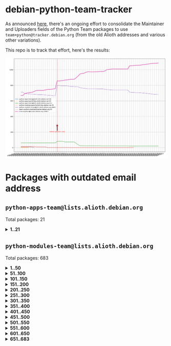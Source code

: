# debian-python-team-tracker



As announced [here](https://lists.debian.org/debian-python/2021/08/msg00006.html), there's an ongoing effort to consolidate the Maintainer and Uploaders fields of the Python Team packages to use `team+python@tracker.debian.org` (from the old Alioth addresses and various other variations).



This repo is to track that effort, here's the results:



![Python team emails](images/python_team_emails.svg)


# Packages with outdated email address

## `python-apps-team@lists.alioth.debian.org`
Total packages: 21
<details>
<summary><b>1..21</b></summary>


| # | Package | Version |
| --- | --- | --- |
| 1 | [archmage](https://tracker.debian.org/archmage) | 1:0.4.2.1-1 |
| 2 | [ctop](https://tracker.debian.org/ctop) | 1.0.0-2.1 |
| 3 | [cython](https://tracker.debian.org/cython) | 0.29.14-1 |
| 4 | [db2twitter](https://tracker.debian.org/db2twitter) | 0.6-1.1 |
| 5 | [dodgy](https://tracker.debian.org/dodgy) | 0.1.9-3 |
| 6 | [etm](https://tracker.debian.org/etm) | 3.2.30-1.1 |
| 7 | [firmware-microbit-micropython](https://tracker.debian.org/firmware-microbit-micropython) | 1.0.1-2 |
| 8 | [flatlatex](https://tracker.debian.org/flatlatex) | 0.8-1.1 |
| 9 | [freealchemist](https://tracker.debian.org/freealchemist) | 0.5-1.1 |
| 10 | [kanboard-cli](https://tracker.debian.org/kanboard-cli) | 0.0.2-1.1 |
| 11 | [lightyears](https://tracker.debian.org/lightyears) | 1.4-2 |
| 12 | [muttdown](https://tracker.debian.org/muttdown) | 0.3.4-1 |
| 13 | [pelican](https://tracker.debian.org/pelican) | 4.0.1+dfsg-1.1 |
| 14 | [pipenv](https://tracker.debian.org/pipenv) | 11.9.0-1.1 |
| 15 | [prospector](https://tracker.debian.org/prospector) | 1.1.7-2 |
| 16 | [pybik](https://tracker.debian.org/pybik) | 3.0-3.1 |
| 17 | [retweet](https://tracker.debian.org/retweet) | 0.10-1.1 |
| 18 | [sen](https://tracker.debian.org/sen) | 0.6.1-0.1 |
| 19 | [sinntp](https://tracker.debian.org/sinntp) | 1.6-1.2 |
| 20 | [smem](https://tracker.debian.org/smem) | 1.5-1.1 |
| 21 | [voltron](https://tracker.debian.org/voltron) | 0.1.7+git20200109-1.1 |
</details>

## `python-modules-team@lists.alioth.debian.org`
Total packages: 683
<details>
<summary><b>1..50</b></summary>


| # | Package | Version |
| --- | --- | --- |
| 1 | [anorack](https://tracker.debian.org/anorack) | 0.2.7-1 |
| 2 | [anosql](https://tracker.debian.org/anosql) | 1.0.1-1 |
| 3 | [appdirs](https://tracker.debian.org/appdirs) | 1.4.4-1 |
| 4 | [asn1crypto](https://tracker.debian.org/asn1crypto) | 1.4.0-1 |
| 5 | [astral](https://tracker.debian.org/astral) | 1.6.1-2 |
| 6 | [authres](https://tracker.debian.org/authres) | 1.2.0-2 |
| 7 | [automat](https://tracker.debian.org/automat) | 20.2.0-1 |
| 8 | [azure-cosmos-table-python](https://tracker.debian.org/azure-cosmos-table-python) | 1.0.5+git20191025-5 |
| 9 | [babelfish](https://tracker.debian.org/babelfish) | 0.5.4-3 |
| 10 | [bdist-nsi](https://tracker.debian.org/bdist-nsi) | 0.1.5-2 |
| 11 | [behave](https://tracker.debian.org/behave) | 1.2.6-3 |
| 12 | [bernhard](https://tracker.debian.org/bernhard) | 0.2.6-2 |
| 13 | [betamax](https://tracker.debian.org/betamax) | 0.8.1-2 |
| 14 | [bibtexparser](https://tracker.debian.org/bibtexparser) | 1.1.0+ds-3 |
| 15 | [binaryornot](https://tracker.debian.org/binaryornot) | 0.4.4+dfsg-4 |
| 16 | [bitstruct](https://tracker.debian.org/bitstruct) | 8.9.0-1 |
| 17 | [blessings](https://tracker.debian.org/blessings) | 1.6-3 |
| 18 | [case](https://tracker.debian.org/case) | 1.5.3+dfsg-3 |
| 19 | [celery-batches](https://tracker.debian.org/celery-batches) | 0.2-2 |
| 20 | [celery-haystack](https://tracker.debian.org/celery-haystack) | 0.10-4 |
| 21 | [cerealizer](https://tracker.debian.org/cerealizer) | 0.8.1-3 |
| 22 | [chardet](https://tracker.debian.org/chardet) | 4.0.0-1 |
| 23 | [chargebee-python](https://tracker.debian.org/chargebee-python) | 1.6.6-1 |
| 24 | [chargebee2-python](https://tracker.debian.org/chargebee2-python) | 2.7.3-1 |
| 25 | [circuits](https://tracker.debian.org/circuits) | 3.1.0+ds1-2 |
| 26 | [codicefiscale](https://tracker.debian.org/codicefiscale) | 0.9+ds0-2 |
| 27 | [colorclass](https://tracker.debian.org/colorclass) | 2.2.0-2.1 |
| 28 | [colorspacious](https://tracker.debian.org/colorspacious) | 1.1.2-2 |
| 29 | [commonmark](https://tracker.debian.org/commonmark) | 0.9.1-3 |
| 30 | [constantly](https://tracker.debian.org/constantly) | 15.1.0-2 |
| 31 | [contextlib2](https://tracker.debian.org/contextlib2) | 0.6.0.post1-1 |
| 32 | [cookiecutter](https://tracker.debian.org/cookiecutter) | 1.6.0-4 |
| 33 | [coreapi](https://tracker.debian.org/coreapi) | 2.3.3-4 |
| 34 | [coreschema](https://tracker.debian.org/coreschema) | 0.0.4-3 |
| 35 | [cov-core](https://tracker.debian.org/cov-core) | 1.15.0-3 |
| 36 | [cppy](https://tracker.debian.org/cppy) | 1.1.0-2 |
| 37 | [cram](https://tracker.debian.org/cram) | 0.7-4 |
| 38 | [cssutils](https://tracker.debian.org/cssutils) | 1.0.2-3 |
| 39 | [d2to1](https://tracker.debian.org/d2to1) | 0.2.12-2 |
| 40 | [deap](https://tracker.debian.org/deap) | 1.3.1-2 |
| 41 | [debiancontributors](https://tracker.debian.org/debiancontributors) | 0.7.8-2 |
| 42 | [devpi-common](https://tracker.debian.org/devpi-common) | 3.2.2-1.1 |
| 43 | [django-ajax-selects](https://tracker.debian.org/django-ajax-selects) | 1.7.0-3 |
| 44 | [django-anymail](https://tracker.debian.org/django-anymail) | 7.1.0-1 |
| 45 | [django-bitfield](https://tracker.debian.org/django-bitfield) | 1.9.6-2 |
| 46 | [django-countries](https://tracker.debian.org/django-countries) | 6.0-1 |
| 47 | [django-dirtyfields](https://tracker.debian.org/django-dirtyfields) | 1.3.1-2 |
| 48 | [django-downloadview](https://tracker.debian.org/django-downloadview) | 2.1.1-1 |
| 49 | [django-environ](https://tracker.debian.org/django-environ) | 0.4.4-2 |
| 50 | [django-filter](https://tracker.debian.org/django-filter) | 2.4.0-1 |
</details>
<details>
<summary><b>51..100</b></summary>

| # | Package | Version |
| --- | --- | --- |
| 51 | [django-hvad](https://tracker.debian.org/django-hvad) | 1.8.0-1.1 |
| 52 | [django-impersonate](https://tracker.debian.org/django-impersonate) | 1.5-1 |
| 53 | [django-js-reverse](https://tracker.debian.org/django-js-reverse) | 0.7.3-1.1 |
| 54 | [django-macaddress](https://tracker.debian.org/django-macaddress) | 1.5.0-2 |
| 55 | [django-markupfield](https://tracker.debian.org/django-markupfield) | 2.0.0-1 |
| 56 | [django-memoize](https://tracker.debian.org/django-memoize) | 2.2.0+dfsg-1 |
| 57 | [django-nose](https://tracker.debian.org/django-nose) | 1.4.6-2.1 |
| 58 | [django-notification](https://tracker.debian.org/django-notification) | 1.2.0-3 |
| 59 | [django-organizations](https://tracker.debian.org/django-organizations) | 1.1.2-1 |
| 60 | [django-pagination](https://tracker.debian.org/django-pagination) | 1.0.7-4 |
| 61 | [django-paintstore](https://tracker.debian.org/django-paintstore) | 0.2-4 |
| 62 | [django-picklefield](https://tracker.debian.org/django-picklefield) | 3.0.1-1 |
| 63 | [django-pipeline](https://tracker.debian.org/django-pipeline) | 1.6.14-3 |
| 64 | [django-q](https://tracker.debian.org/django-q) | 1.2.1-1 |
| 65 | [django-recurrence](https://tracker.debian.org/django-recurrence) | 1.10.3-1 |
| 66 | [django-redis-sessions](https://tracker.debian.org/django-redis-sessions) | 0.6.1-2 |
| 67 | [django-simple-redis-admin](https://tracker.debian.org/django-simple-redis-admin) | 1.4.0-2 |
| 68 | [django-stronghold](https://tracker.debian.org/django-stronghold) | 0.3.0+debian-2 |
| 69 | [django-webpack-loader](https://tracker.debian.org/django-webpack-loader) | 0.6.0-2 |
| 70 | [django-websocket-redis](https://tracker.debian.org/django-websocket-redis) | 0.4.7-2 |
| 71 | [django-wkhtmltopdf](https://tracker.debian.org/django-wkhtmltopdf) | 3.3.0-1 |
| 72 | [django-xmlrpc](https://tracker.debian.org/django-xmlrpc) | 0.1.8-2 |
| 73 | [djangorestframework-api-key](https://tracker.debian.org/djangorestframework-api-key) | 2.0.0-2 |
| 74 | [djangorestframework-filters](https://tracker.debian.org/djangorestframework-filters) | 1.0.0.dev0-1 |
| 75 | [dkimpy](https://tracker.debian.org/dkimpy) | 1.0.5-1 |
| 76 | [dnsdiag](https://tracker.debian.org/dnsdiag) | 1.7.0-1 |
| 77 | [dnspython](https://tracker.debian.org/dnspython) | 2.0.0-1 |
| 78 | [dockerpty](https://tracker.debian.org/dockerpty) | 0.4.1-2 |
| 79 | [dominate](https://tracker.debian.org/dominate) | 2.3.1-2 |
| 80 | [doublex](https://tracker.debian.org/doublex) | 1.9.2-1 |
| 81 | [drf-generators](https://tracker.debian.org/drf-generators) | 0.5.0-1 |
| 82 | [easyprocess](https://tracker.debian.org/easyprocess) | 0.2.5-2 |
| 83 | [elasticsearch-curator](https://tracker.debian.org/elasticsearch-curator) | 5.8.1-1 |
| 84 | [entrypoints](https://tracker.debian.org/entrypoints) | 0.3-3 |
| 85 | [enum34](https://tracker.debian.org/enum34) | 1.1.6-4 |
| 86 | [enzyme](https://tracker.debian.org/enzyme) | 0.4.1-2 |
| 87 | [exam](https://tracker.debian.org/exam) | 0.10.5-3 |
| 88 | [factory-boy](https://tracker.debian.org/factory-boy) | 2.11.1-3 |
| 89 | [faker](https://tracker.debian.org/faker) | 0.9.3-0.1 |
| 90 | [fakesleep](https://tracker.debian.org/fakesleep) | 0.1-2 |
| 91 | [fastchunking](https://tracker.debian.org/fastchunking) | 0.0.3-2 |
| 92 | [feedgenerator](https://tracker.debian.org/feedgenerator) | 1.9-2 |
| 93 | [flake8-polyfill](https://tracker.debian.org/flake8-polyfill) | 1.0.2-2 |
| 94 | [flask-api](https://tracker.debian.org/flask-api) | 1.1+dfsg-1.1 |
| 95 | [flask-assets](https://tracker.debian.org/flask-assets) | 2.0-1 |
| 96 | [flask-babelex](https://tracker.debian.org/flask-babelex) | 0.9.4-1 |
| 97 | [flask-bcrypt](https://tracker.debian.org/flask-bcrypt) | 0.7.1-2 |
| 98 | [flask-compress](https://tracker.debian.org/flask-compress) | 1.4.0-3 |
| 99 | [flask-gravatar](https://tracker.debian.org/flask-gravatar) | 0.4.2-2 |
| 100 | [flask-htmlmin](https://tracker.debian.org/flask-htmlmin) | 1.3.2-2 |
</details>
<details>
<summary><b>101..150</b></summary>

| # | Package | Version |
| --- | --- | --- |
| 101 | [flask-ldapconn](https://tracker.debian.org/flask-ldapconn) | 0.7.2-1.1 |
| 102 | [flask-limiter](https://tracker.debian.org/flask-limiter) | 1.0.1-2 |
| 103 | [flask-login](https://tracker.debian.org/flask-login) | 0.5.0-1 |
| 104 | [flask-mail](https://tracker.debian.org/flask-mail) | 0.9.1+dfsg1-1.1 |
| 105 | [flask-mongoengine](https://tracker.debian.org/flask-mongoengine) | 0.9.3-4 |
| 106 | [flask-multistatic](https://tracker.debian.org/flask-multistatic) | 1.0-2 |
| 107 | [flask-paranoid](https://tracker.debian.org/flask-paranoid) | 0.2.0-3.1 |
| 108 | [flask-script](https://tracker.debian.org/flask-script) | 2.0.6-2 |
| 109 | [flask-silk](https://tracker.debian.org/flask-silk) | 0.2-18 |
| 110 | [flask-wtf](https://tracker.debian.org/flask-wtf) | 0.14.3-1 |
| 111 | [flufl.bounce](https://tracker.debian.org/flufl.bounce) | 3.0.1-1 |
| 112 | [flufl.enum](https://tracker.debian.org/flufl.enum) | 4.1.1-3 |
| 113 | [flufl.i18n](https://tracker.debian.org/flufl.i18n) | 3.0.1-1 |
| 114 | [flufl.lock](https://tracker.debian.org/flufl.lock) | 5.0.1-1 |
| 115 | [flufl.password](https://tracker.debian.org/flufl.password) | 1.3-3 |
| 116 | [flufl.testing](https://tracker.debian.org/flufl.testing) | 0.7-2 |
| 117 | [gerritlib](https://tracker.debian.org/gerritlib) | 0.8.0-2 |
| 118 | [gmplot](https://tracker.debian.org/gmplot) | 1.2.0-2 |
| 119 | [gpxpy](https://tracker.debian.org/gpxpy) | 1.4.2-1 |
| 120 | [gtextfsm](https://tracker.debian.org/gtextfsm) | 1.1.0-2 |
| 121 | [gtts](https://tracker.debian.org/gtts) | 2.0.3-1 |
| 122 | [gtts-token](https://tracker.debian.org/gtts-token) | 1.1.3-1 |
| 123 | [guzzle-sphinx-theme](https://tracker.debian.org/guzzle-sphinx-theme) | 0.7.11-5 |
| 124 | [hachoir](https://tracker.debian.org/hachoir) | 3.1.0+dfsg-3 |
| 125 | [haproxy-log-analysis](https://tracker.debian.org/haproxy-log-analysis) | 2.0~b0-2 |
| 126 | [heapdict](https://tracker.debian.org/heapdict) | 1.0.1-1 |
| 127 | [hiro](https://tracker.debian.org/hiro) | 0.5-2 |
| 128 | [httpx](https://tracker.debian.org/httpx) | 0.16.1-1 |
| 129 | [hypothesis-auto](https://tracker.debian.org/hypothesis-auto) | 1.1.4-2 |
| 130 | [importmagic](https://tracker.debian.org/importmagic) | 0.1.7-2 |
| 131 | [inflection](https://tracker.debian.org/inflection) | 0.3.1-2 |
| 132 | [isodate](https://tracker.debian.org/isodate) | 0.6.0-2 |
| 133 | [itypes](https://tracker.debian.org/itypes) | 1.1.0-4 |
| 134 | [jaraco.itertools](https://tracker.debian.org/jaraco.itertools) | 2.0.1-4 |
| 135 | [javaproperties](https://tracker.debian.org/javaproperties) | 0.7.0-1 |
| 136 | [jinja2-time](https://tracker.debian.org/jinja2-time) | 0.2.0-2 |
| 137 | [jpy](https://tracker.debian.org/jpy) | 0.9.0-3 |
| 138 | [jpylyzer](https://tracker.debian.org/jpylyzer) | 2.0.0-3 |
| 139 | [json-tricks](https://tracker.debian.org/json-tricks) | 3.11.0-2 |
| 140 | [jsonhyperschema-codec](https://tracker.debian.org/jsonhyperschema-codec) | 1.0.3-2 |
| 141 | [jsonpickle](https://tracker.debian.org/jsonpickle) | 1.2-1 |
| 142 | [junos-eznc](https://tracker.debian.org/junos-eznc) | 2.1.7-3 |
| 143 | [jupyter-sphinx-theme](https://tracker.debian.org/jupyter-sphinx-theme) | 0.0.6+ds1-10 |
| 144 | [kitchen](https://tracker.debian.org/kitchen) | 1.2.6-2 |
| 145 | [kivy](https://tracker.debian.org/kivy) | 1.11.0-2 |
| 146 | [lazr.delegates](https://tracker.debian.org/lazr.delegates) | 2.0.3-2 |
| 147 | [lazr.smtptest](https://tracker.debian.org/lazr.smtptest) | 2.0.3-2 |
| 148 | [lexicon](https://tracker.debian.org/lexicon) | 3.3.17-1 |
| 149 | [libthumbor](https://tracker.debian.org/libthumbor) | 1.3.3-2 |
| 150 | [logilab-constraint](https://tracker.debian.org/logilab-constraint) | 0.6.0-2 |
</details>
<details>
<summary><b>151..200</b></summary>

| # | Package | Version |
| --- | --- | --- |
| 151 | [mako](https://tracker.debian.org/mako) | 1.1.3+ds1-2 |
| 152 | [manuel](https://tracker.debian.org/manuel) | 1.10.1-2 |
| 153 | [markupsafe](https://tracker.debian.org/markupsafe) | 1.1.1-1 |
| 154 | [mercurial-extension-utils](https://tracker.debian.org/mercurial-extension-utils) | 1.5.1-1 |
| 155 | [mercurial-extension-utils](https://tracker.debian.org/mercurial-extension-utils) | 1.5.1-3 |
| 156 | [mercurial-keyring](https://tracker.debian.org/mercurial-keyring) | 1.3.1-3 |
| 157 | [microsoft-authentication-extensions-for-python](https://tracker.debian.org/microsoft-authentication-extensions-for-python) | 0.3.0-1 |
| 158 | [milksnake](https://tracker.debian.org/milksnake) | 0.1.5-1 |
| 159 | [mimerender](https://tracker.debian.org/mimerender) | 0.6.0-2 |
| 160 | [mmllib](https://tracker.debian.org/mmllib) | 0.3.0.post1-2 |
| 161 | [mockldap](https://tracker.debian.org/mockldap) | 0.3.0-4 |
| 162 | [modernize](https://tracker.debian.org/modernize) | 0.7-2 |
| 163 | [moksha.common](https://tracker.debian.org/moksha.common) | 1.2.5-4 |
| 164 | [more-itertools](https://tracker.debian.org/more-itertools) | 4.2.0-3 |
| 165 | [mrtparse](https://tracker.debian.org/mrtparse) | 1.6-2 |
| 166 | [musicbrainzngs](https://tracker.debian.org/musicbrainzngs) | 0.7.1-2 |
| 167 | [mutagen](https://tracker.debian.org/mutagen) | 1.45.1-2 |
| 168 | [mwic](https://tracker.debian.org/mwic) | 0.7.8-1 |
| 169 | [mysql-connector-python](https://tracker.debian.org/mysql-connector-python) | 8.0.15-2 |
| 170 | [nb2plots](https://tracker.debian.org/nb2plots) | 0.6-2 |
| 171 | [netmiko](https://tracker.debian.org/netmiko) | 2.4.2-1 |
| 172 | [networkx](https://tracker.debian.org/networkx) | 2.5+ds-2 |
| 173 | [nose](https://tracker.debian.org/nose) | 1.3.7-6 |
| 174 | [nose](https://tracker.debian.org/nose) | 1.3.7-7 |
| 175 | [nose2](https://tracker.debian.org/nose2) | 0.9.2-1 |
| 176 | [nose2-cov](https://tracker.debian.org/nose2-cov) | 1.0a4-3 |
| 177 | [ntplib](https://tracker.debian.org/ntplib) | 0.3.3-2 |
| 178 | [numpy-stl](https://tracker.debian.org/numpy-stl) | 2.9.0-1 |
| 179 | [numpydoc](https://tracker.debian.org/numpydoc) | 1.1.0-3 |
| 180 | [obsub](https://tracker.debian.org/obsub) | 0.2-4 |
| 181 | [okasha](https://tracker.debian.org/okasha) | 0.2.4-4 |
| 182 | [overpass](https://tracker.debian.org/overpass) | 0.7-1 |
| 183 | [pastescript](https://tracker.debian.org/pastescript) | 2.0.2-4 |
| 184 | [pcapy](https://tracker.debian.org/pcapy) | 0.11.4-2 |
| 185 | [pdfkit](https://tracker.debian.org/pdfkit) | 0.6.1-2 |
| 186 | [pep8](https://tracker.debian.org/pep8) | 1.7.1-9 |
| 187 | [pep8-naming](https://tracker.debian.org/pep8-naming) | 0.10.0-1 |
| 188 | [pg8000](https://tracker.debian.org/pg8000) | 1.10.6-2 |
| 189 | [pidcat](https://tracker.debian.org/pidcat) | 2.1.0-4 |
| 190 | [pilkit](https://tracker.debian.org/pilkit) | 2.0-3 |
| 191 | [plastex](https://tracker.debian.org/plastex) | 2.1-2 |
| 192 | [ply](https://tracker.debian.org/ply) | 3.11-4 |
| 193 | [portio](https://tracker.debian.org/portio) | 0.5-4 |
| 194 | [postgresfixture](https://tracker.debian.org/postgresfixture) | 0.4.2-1 |
| 195 | [power](https://tracker.debian.org/power) | 1.4+dfsg-4 |
| 196 | [pprintpp](https://tracker.debian.org/pprintpp) | 0.4.0-2 |
| 197 | [preggy](https://tracker.debian.org/preggy) | 1.4.4-1 |
| 198 | [prettytable](https://tracker.debian.org/prettytable) | 0.7.2-5 |
| 199 | [proxmoxer](https://tracker.debian.org/proxmoxer) | 1.0.3-2 |
| 200 | [ptable](https://tracker.debian.org/ptable) | 0.9.2-2 |
</details>
<details>
<summary><b>201..250</b></summary>

| # | Package | Version |
| --- | --- | --- |
| 201 | [py-macaroon-bakery](https://tracker.debian.org/py-macaroon-bakery) | 1.3.1-1 |
| 202 | [py-radix](https://tracker.debian.org/py-radix) | 0.10.0-3 |
| 203 | [py3dns](https://tracker.debian.org/py3dns) | 3.2.1-1 |
| 204 | [pyasn1](https://tracker.debian.org/pyasn1) | 0.4.8-1 |
| 205 | [pybindgen](https://tracker.debian.org/pybindgen) | 0.20.0+dfsg1-2 |
| 206 | [pycairo](https://tracker.debian.org/pycairo) | 1.16.2-3 |
| 207 | [pycairo](https://tracker.debian.org/pycairo) | 1.16.2-4 |
| 208 | [pycallgraph](https://tracker.debian.org/pycallgraph) | 1.1.3-1.2 |
| 209 | [pycares](https://tracker.debian.org/pycares) | 3.1.1-1 |
| 210 | [pycifrw](https://tracker.debian.org/pycifrw) | 4.4-2 |
| 211 | [pyclamd](https://tracker.debian.org/pyclamd) | 0.4.0-2 |
| 212 | [pycodestyle](https://tracker.debian.org/pycodestyle) | 2.6.0-1 |
| 213 | [pycparser](https://tracker.debian.org/pycparser) | 2.20-3 |
| 214 | [pycryptodome](https://tracker.debian.org/pycryptodome) | 3.9.7+dfsg1-1 |
| 215 | [pycxx](https://tracker.debian.org/pycxx) | 7.1.4-0.1 |
| 216 | [pydbus](https://tracker.debian.org/pydbus) | 0.6.0-4 |
| 217 | [pydenticon](https://tracker.debian.org/pydenticon) | 0.3.1-2 |
| 218 | [pydispatcher](https://tracker.debian.org/pydispatcher) | 2.0.5-2 |
| 219 | [pydle](https://tracker.debian.org/pydle) | 0.9.4-2 |
| 220 | [pyeapi](https://tracker.debian.org/pyeapi) | 0.8.1-2 |
| 221 | [pyee](https://tracker.debian.org/pyee) | 7.0.2-1 |
| 222 | [pyenchant](https://tracker.debian.org/pyenchant) | 3.2.0-1 |
| 223 | [pyfg](https://tracker.debian.org/pyfg) | 0.50-2 |
| 224 | [pyfiglet](https://tracker.debian.org/pyfiglet) | 0.8.0+dfsg-1 |
| 225 | [pyfribidi](https://tracker.debian.org/pyfribidi) | 0.12.0+repack-7 |
| 226 | [pygame](https://tracker.debian.org/pygame) | 1.9.6+dfsg-2 |
| 227 | [pygeoif](https://tracker.debian.org/pygeoif) | 0.7-2 |
| 228 | [pygithub](https://tracker.debian.org/pygithub) | 1.43.7-1 |
| 229 | [pygments](https://tracker.debian.org/pygments) | 2.3.1+dfsg-3 |
| 230 | [pygtail](https://tracker.debian.org/pygtail) | 0.6.1-2 |
| 231 | [pygtkspellcheck](https://tracker.debian.org/pygtkspellcheck) | 4.0.5-2 |
| 232 | [pyhamcrest](https://tracker.debian.org/pyhamcrest) | 1.9.0-3 |
| 233 | [pyinotify](https://tracker.debian.org/pyinotify) | 0.9.6-1.3 |
| 234 | [pyiosxr](https://tracker.debian.org/pyiosxr) | 0.52-1.1 |
| 235 | [pyjavaproperties](https://tracker.debian.org/pyjavaproperties) | 0.7-2 |
| 236 | [pyjokes](https://tracker.debian.org/pyjokes) | 0.5.0-3 |
| 237 | [pykcs11](https://tracker.debian.org/pykcs11) | 1.5.10-1 |
| 238 | [pylama](https://tracker.debian.org/pylama) | 7.4.3-3 |
| 239 | [pylibmc](https://tracker.debian.org/pylibmc) | 1.5.2-3 |
| 240 | [pylint-celery](https://tracker.debian.org/pylint-celery) | 0.3-5 |
| 241 | [pylint-common](https://tracker.debian.org/pylint-common) | 0.2.5-4 |
| 242 | [pylint-django](https://tracker.debian.org/pylint-django) | 2.0.13-1 |
| 243 | [pylint-flask](https://tracker.debian.org/pylint-flask) | 0.5-4 |
| 244 | [pylint-plugin-utils](https://tracker.debian.org/pylint-plugin-utils) | 0.6-1 |
| 245 | [pymacs](https://tracker.debian.org/pymacs) | 0.25-3 |
| 246 | [pymilter](https://tracker.debian.org/pymilter) | 1.0.4-2 |
| 247 | [pymodbus](https://tracker.debian.org/pymodbus) | 2.1.0+dfsg-2 |
| 248 | [pymssql](https://tracker.debian.org/pymssql) | 2.1.4+dfsg-3 |
| 249 | [pymupdf](https://tracker.debian.org/pymupdf) | 1.17.4+ds1-2 |
| 250 | [pynag](https://tracker.debian.org/pynag) | 1.1.2+dfsg-2 |
</details>
<details>
<summary><b>251..300</b></summary>

| # | Package | Version |
| --- | --- | --- |
| 251 | [pynliner](https://tracker.debian.org/pynliner) | 0.8.0-2 |
| 252 | [pyopengl](https://tracker.debian.org/pyopengl) | 3.1.5+dfsg-1 |
| 253 | [pypandoc](https://tracker.debian.org/pypandoc) | 1.5+ds0-1 |
| 254 | [pyparsing](https://tracker.debian.org/pyparsing) | 2.4.7-1 |
| 255 | [pyphen](https://tracker.debian.org/pyphen) | 0.9.5-3 |
| 256 | [pyprind](https://tracker.debian.org/pyprind) | 2.11.2-2 |
| 257 | [pyquery](https://tracker.debian.org/pyquery) | 1.2.9-4 |
| 258 | [pyrad](https://tracker.debian.org/pyrad) | 2.1-2 |
| 259 | [pyrsistent](https://tracker.debian.org/pyrsistent) | 0.15.5-1 |
| 260 | [pysendfile](https://tracker.debian.org/pysendfile) | 2.0.1-3 |
| 261 | [pysimplesoap](https://tracker.debian.org/pysimplesoap) | 1.16.2-3 |
| 262 | [pysmi](https://tracker.debian.org/pysmi) | 0.3.2-2 |
| 263 | [pysodium](https://tracker.debian.org/pysodium) | 0.7.0-2 |
| 264 | [pyspf](https://tracker.debian.org/pyspf) | 2.0.14-2 |
| 265 | [pysrt](https://tracker.debian.org/pysrt) | 1.0.1-2 |
| 266 | [pyssim](https://tracker.debian.org/pyssim) | 0.2-2 |
| 267 | [pystemd](https://tracker.debian.org/pystemd) | 0.7.0-4 |
| 268 | [pysubnettree](https://tracker.debian.org/pysubnettree) | 0.33-1 |
| 269 | [pytaglib](https://tracker.debian.org/pytaglib) | 0.3.6+dfsg-2 |
| 270 | [pytds](https://tracker.debian.org/pytds) | 1.10.0-1 |
| 271 | [pytest-arraydiff](https://tracker.debian.org/pytest-arraydiff) | 0.3-1 |
| 272 | [pytest-bdd](https://tracker.debian.org/pytest-bdd) | 3.2.1-1 |
| 273 | [pytest-cookies](https://tracker.debian.org/pytest-cookies) | 0.4.0-1 |
| 274 | [pytest-django](https://tracker.debian.org/pytest-django) | 3.5.1-1 |
| 275 | [pytest-expect](https://tracker.debian.org/pytest-expect) | 1.1.0-2 |
| 276 | [pytest-forked](https://tracker.debian.org/pytest-forked) | 1.3.0-1 |
| 277 | [pytest-httpbin](https://tracker.debian.org/pytest-httpbin) | 1.0.0-2 |
| 278 | [pytest-instafail](https://tracker.debian.org/pytest-instafail) | 0.4.2-1 |
| 279 | [pytest-remotedata](https://tracker.debian.org/pytest-remotedata) | 0.3.2-1 |
| 280 | [pytest-runner](https://tracker.debian.org/pytest-runner) | 2.11.1-1.2 |
| 281 | [pytest-sugar](https://tracker.debian.org/pytest-sugar) | 0.9.4-1 |
| 282 | [pytest-tornado](https://tracker.debian.org/pytest-tornado) | 0.8.1-1 |
| 283 | [pytest-vcr](https://tracker.debian.org/pytest-vcr) | 1.0.2-2 |
| 284 | [pytest-xvfb](https://tracker.debian.org/pytest-xvfb) | 1.2.0-1 |
| 285 | [python-activipy](https://tracker.debian.org/python-activipy) | 0.1-7 |
| 286 | [python-adal](https://tracker.debian.org/python-adal) | 1.2.2-1 |
| 287 | [python-agate](https://tracker.debian.org/python-agate) | 1.6.1-1 |
| 288 | [python-agate-excel](https://tracker.debian.org/python-agate-excel) | 0.2.3-1 |
| 289 | [python-aiohttp-security](https://tracker.debian.org/python-aiohttp-security) | 0.4.0-2 |
| 290 | [python-aiohttp-session](https://tracker.debian.org/python-aiohttp-session) | 2.9.0-2 |
| 291 | [python-aioinflux](https://tracker.debian.org/python-aioinflux) | 0.9.0-2 |
| 292 | [python-aiomeasures](https://tracker.debian.org/python-aiomeasures) | 0.5.14-3 |
| 293 | [python-amqplib](https://tracker.debian.org/python-amqplib) | 1.0.2-2 |
| 294 | [python-anyjson](https://tracker.debian.org/python-anyjson) | 0.3.3-2 |
| 295 | [python-apptools](https://tracker.debian.org/python-apptools) | 4.5.0-1.1 |
| 296 | [python-aptly](https://tracker.debian.org/python-aptly) | 0.12.10-2 |
| 297 | [python-args](https://tracker.debian.org/python-args) | 0.1.0-3 |
| 298 | [python-arpy](https://tracker.debian.org/python-arpy) | 1.1.1-4 |
| 299 | [python-astor](https://tracker.debian.org/python-astor) | 0.8.1-1 |
| 300 | [python-async-timeout](https://tracker.debian.org/python-async-timeout) | 3.0.1-1.1 |
</details>
<details>
<summary><b>301..350</b></summary>

| # | Package | Version |
| --- | --- | --- |
| 301 | [python-azure-devtools](https://tracker.debian.org/python-azure-devtools) | 1.2.0-1 |
| 302 | [python-base58](https://tracker.debian.org/python-base58) | 1.0.3-1.1 |
| 303 | [python-bcdoc](https://tracker.debian.org/python-bcdoc) | 0.16.0-2 |
| 304 | [python-bioblend](https://tracker.debian.org/python-bioblend) | 0.7.0-3 |
| 305 | [python-bitbucket-api](https://tracker.debian.org/python-bitbucket-api) | 0.5.0-3 |
| 306 | [python-box](https://tracker.debian.org/python-box) | 3.4.6-2 |
| 307 | [python-btrees](https://tracker.debian.org/python-btrees) | 4.3.1-2 |
| 308 | [python-cachecontrol](https://tracker.debian.org/python-cachecontrol) | 0.12.6-1 |
| 309 | [python-can](https://tracker.debian.org/python-can) | 3.3.2.final~github-2 |
| 310 | [python-cement](https://tracker.debian.org/python-cement) | 2.10.0-2 |
| 311 | [python-cerberus](https://tracker.debian.org/python-cerberus) | 1.3.2-1 |
| 312 | [python-click-log](https://tracker.debian.org/python-click-log) | 0.2.1-2 |
| 313 | [python-click-threading](https://tracker.debian.org/python-click-threading) | 0.4.4-2 |
| 314 | [python-clint](https://tracker.debian.org/python-clint) | 0.5.1-3 |
| 315 | [python-cluster](https://tracker.debian.org/python-cluster) | 1.3.3-3 |
| 316 | [python-cmarkgfm](https://tracker.debian.org/python-cmarkgfm) | 0.4.2-1 |
| 317 | [python-coloredlogs](https://tracker.debian.org/python-coloredlogs) | 7.3-2 |
| 318 | [python-colour](https://tracker.debian.org/python-colour) | 0.1.5-2 |
| 319 | [python-commentjson](https://tracker.debian.org/python-commentjson) | 0.8.3-2 |
| 320 | [python-consul](https://tracker.debian.org/python-consul) | 0.7.1-1.1 |
| 321 | [python-cookies](https://tracker.debian.org/python-cookies) | 2.2.1-3 |
| 322 | [python-cpuinfo](https://tracker.debian.org/python-cpuinfo) | 5.0.0-2 |
| 323 | [python-crcmod](https://tracker.debian.org/python-crcmod) | 1.7+dfsg-2 |
| 324 | [python-cs](https://tracker.debian.org/python-cs) | 2.7.1-1 |
| 325 | [python-cssselect2](https://tracker.debian.org/python-cssselect2) | 0.3.0-1 |
| 326 | [python-cycler](https://tracker.debian.org/python-cycler) | 0.10.0-3 |
| 327 | [python-daiquiri](https://tracker.debian.org/python-daiquiri) | 1.6.0-1 |
| 328 | [python-dbfread](https://tracker.debian.org/python-dbfread) | 2.0.7-3 |
| 329 | [python-decorator](https://tracker.debian.org/python-decorator) | 4.4.2-2 |
| 330 | [python-demjson](https://tracker.debian.org/python-demjson) | 2.2.4-5 |
| 331 | [python-diaspy](https://tracker.debian.org/python-diaspy) | 0.6.0-2 |
| 332 | [python-dict2xml](https://tracker.debian.org/python-dict2xml) | 1.7.0-1 |
| 333 | [python-dictobj](https://tracker.debian.org/python-dictobj) | 0.4-4 |
| 334 | [python-distro](https://tracker.debian.org/python-distro) | 1.5.0-1 |
| 335 | [python-distutils-extra](https://tracker.debian.org/python-distutils-extra) | 2.45 |
| 336 | [python-django-braces](https://tracker.debian.org/python-django-braces) | 1.14.0-1 |
| 337 | [python-django-casclient](https://tracker.debian.org/python-django-casclient) | 1.5.3-1 |
| 338 | [python-django-dbconn-retry](https://tracker.debian.org/python-django-dbconn-retry) | 0.1.5-1.1 |
| 339 | [python-django-etcd-settings](https://tracker.debian.org/python-django-etcd-settings) | 0.1.13+dfsg-3 |
| 340 | [python-django-gravatar2](https://tracker.debian.org/python-django-gravatar2) | 1.4.4-2 |
| 341 | [python-django-imagekit](https://tracker.debian.org/python-django-imagekit) | 4.0.2-3 |
| 342 | [python-django-jsonfield](https://tracker.debian.org/python-django-jsonfield) | 1.4.0-2 |
| 343 | [python-django-push-notifications](https://tracker.debian.org/python-django-push-notifications) | 1.4.1-1 |
| 344 | [python-django-rest-hooks](https://tracker.debian.org/python-django-rest-hooks) | 1.6.0-1.1 |
| 345 | [python-django-simple-history](https://tracker.debian.org/python-django-simple-history) | 2.7.0-1.1 |
| 346 | [python-django-split-settings](https://tracker.debian.org/python-django-split-settings) | 0.3.0-2 |
| 347 | [python-dnslib](https://tracker.debian.org/python-dnslib) | 0.9.14-1 |
| 348 | [python-docutils](https://tracker.debian.org/python-docutils) | 0.16+dfsg-2 |
| 349 | [python-doubleratchet](https://tracker.debian.org/python-doubleratchet) | 0.6.0-2 |
| 350 | [python-dpkt](https://tracker.debian.org/python-dpkt) | 1.9.2-2 |
</details>
<details>
<summary><b>351..400</b></summary>

| # | Package | Version |
| --- | --- | --- |
| 351 | [python-easywebdav](https://tracker.debian.org/python-easywebdav) | 1.2.0-8 |
| 352 | [python-enable](https://tracker.debian.org/python-enable) | 4.8.1-1 |
| 353 | [python-envisage](https://tracker.debian.org/python-envisage) | 4.9.0-2.1 |
| 354 | [python-envparse](https://tracker.debian.org/python-envparse) | 0.2.0-2 |
| 355 | [python-envs](https://tracker.debian.org/python-envs) | 1.2.6-1.1 |
| 356 | [python-epc](https://tracker.debian.org/python-epc) | 0.0.5-3 |
| 357 | [python-etcd](https://tracker.debian.org/python-etcd) | 0.4.5-2 |
| 358 | [python-ethtool](https://tracker.debian.org/python-ethtool) | 0.14-3 |
| 359 | [python-ewmh](https://tracker.debian.org/python-ewmh) | 0.1.6-2 |
| 360 | [python-exchangelib](https://tracker.debian.org/python-exchangelib) | 3.2.0-1 |
| 361 | [python-exotel](https://tracker.debian.org/python-exotel) | 0.1.5-2 |
| 362 | [python-fastimport](https://tracker.debian.org/python-fastimport) | 0.9.8-5 |
| 363 | [python-feather-format](https://tracker.debian.org/python-feather-format) | 0.3.1+dfsg1-4 |
| 364 | [python-flaky](https://tracker.debian.org/python-flaky) | 3.7.0-1 |
| 365 | [python-flask-jwt-extended](https://tracker.debian.org/python-flask-jwt-extended) | 3.24.1-2 |
| 366 | [python-flask-marshmallow](https://tracker.debian.org/python-flask-marshmallow) | 0.10.1-4 |
| 367 | [python-flask-seeder](https://tracker.debian.org/python-flask-seeder) | 0.1~a2-2 |
| 368 | [python-ftputil](https://tracker.debian.org/python-ftputil) | 3.4-3 |
| 369 | [python-fudge](https://tracker.debian.org/python-fudge) | 1.1.0-2 |
| 370 | [python-gammu](https://tracker.debian.org/python-gammu) | 2.12-2 |
| 371 | [python-genty](https://tracker.debian.org/python-genty) | 1.3.2-1 |
| 372 | [python-geoip](https://tracker.debian.org/python-geoip) | 1.3.2-3 |
| 373 | [python-geoip2](https://tracker.debian.org/python-geoip2) | 2.9.0+dfsg1-2 |
| 374 | [python-getdns](https://tracker.debian.org/python-getdns) | 1.0.0~b1-2 |
| 375 | [python-gflags](https://tracker.debian.org/python-gflags) | 1.5.1-7 |
| 376 | [python-glob2](https://tracker.debian.org/python-glob2) | 0.5-3 |
| 377 | [python-gmpy2](https://tracker.debian.org/python-gmpy2) | 2.1.0~b5-0.1 |
| 378 | [python-gntp](https://tracker.debian.org/python-gntp) | 1.0.3-2 |
| 379 | [python-gnupg](https://tracker.debian.org/python-gnupg) | 0.4.6-1 |
| 380 | [python-guizero](https://tracker.debian.org/python-guizero) | 1.1.0+dfsg1-2 |
| 381 | [python-hashids](https://tracker.debian.org/python-hashids) | 1.3.1-1 |
| 382 | [python-hidapi](https://tracker.debian.org/python-hidapi) | 0.9.0.post3-2 |
| 383 | [python-hiredis](https://tracker.debian.org/python-hiredis) | 1.0.1-1 |
| 384 | [python-hpilo](https://tracker.debian.org/python-hpilo) | 4.3-3 |
| 385 | [python-html2text](https://tracker.debian.org/python-html2text) | 2020.1.16-1 |
| 386 | [python-http-parser](https://tracker.debian.org/python-http-parser) | 0.9.0-1 |
| 387 | [python-httptools](https://tracker.debian.org/python-httptools) | 0.1.1-1 |
| 388 | [python-ibm-cloud-sdk-core](https://tracker.debian.org/python-ibm-cloud-sdk-core) | 1.6.2-1 |
| 389 | [python-icalendar](https://tracker.debian.org/python-icalendar) | 4.0.3-4 |
| 390 | [python-idna](https://tracker.debian.org/python-idna) | 2.10-1 |
| 391 | [python-imagesize](https://tracker.debian.org/python-imagesize) | 1.2.0-2 |
| 392 | [python-iniparse](https://tracker.debian.org/python-iniparse) | 0.4-3 |
| 393 | [python-ipaddr](https://tracker.debian.org/python-ipaddr) | 2.2.0-4 |
| 394 | [python-ipaddress](https://tracker.debian.org/python-ipaddress) | 1.0.23-1 |
| 395 | [python-ipfix](https://tracker.debian.org/python-ipfix) | 0.9.7-2 |
| 396 | [python-irodsclient](https://tracker.debian.org/python-irodsclient) | 0.8.1-2 |
| 397 | [python-isc-dhcp-leases](https://tracker.debian.org/python-isc-dhcp-leases) | 0.9.1-2 |
| 398 | [python-iso3166](https://tracker.debian.org/python-iso3166) | 0.8.git20170319-2 |
| 399 | [python-isoweek](https://tracker.debian.org/python-isoweek) | 1.3.3-3 |
| 400 | [python-jmespath](https://tracker.debian.org/python-jmespath) | 0.10.0-1 |
</details>
<details>
<summary><b>401..450</b></summary>

| # | Package | Version |
| --- | --- | --- |
| 401 | [python-jsonrpc](https://tracker.debian.org/python-jsonrpc) | 1.13.0-1 |
| 402 | [python-junit-xml](https://tracker.debian.org/python-junit-xml) | 1.9-1 |
| 403 | [python-kanboard](https://tracker.debian.org/python-kanboard) | 1.0.1-1.1 |
| 404 | [python-keepalive](https://tracker.debian.org/python-keepalive) | 0.5-2 |
| 405 | [python-keyring](https://tracker.debian.org/python-keyring) | 18.0.1-2 |
| 406 | [python-langdetect](https://tracker.debian.org/python-langdetect) | 1.0.7-4 |
| 407 | [python-ldap](https://tracker.debian.org/python-ldap) | 3.2.0-4 |
| 408 | [python-ldapdomaindump](https://tracker.debian.org/python-ldapdomaindump) | 0.9.3-1 |
| 409 | [python-leather](https://tracker.debian.org/python-leather) | 0.3.3-1.1 |
| 410 | [python-libguess](https://tracker.debian.org/python-libguess) | 1.1-4 |
| 411 | [python-logfury](https://tracker.debian.org/python-logfury) | 0.1.2-4 |
| 412 | [python-lupa](https://tracker.debian.org/python-lupa) | 1.9+dfsg-1 |
| 413 | [python-lzo](https://tracker.debian.org/python-lzo) | 1.12-3 |
| 414 | [python-mailer](https://tracker.debian.org/python-mailer) | 0.8.1-4 |
| 415 | [python-marshmallow-sqlalchemy](https://tracker.debian.org/python-marshmallow-sqlalchemy) | 0.19.0-1 |
| 416 | [python-mastodon](https://tracker.debian.org/python-mastodon) | 1.5.1-1 |
| 417 | [python-mbed-host-tests](https://tracker.debian.org/python-mbed-host-tests) | 1.4.4-3 |
| 418 | [python-mbed-ls](https://tracker.debian.org/python-mbed-ls) | 1.6.2+dfsg-3 |
| 419 | [python-mccabe](https://tracker.debian.org/python-mccabe) | 0.6.1-3 |
| 420 | [python-measurement](https://tracker.debian.org/python-measurement) | 2.0.1-2 |
| 421 | [python-mechanize](https://tracker.debian.org/python-mechanize) | 1:0.4.5-2 |
| 422 | [python-meld3](https://tracker.debian.org/python-meld3) | 1.0.2-3 |
| 423 | [python-mnemonic](https://tracker.debian.org/python-mnemonic) | 0.19-1 |
| 424 | [python-model-mommy](https://tracker.debian.org/python-model-mommy) | 1.6.0-2 |
| 425 | [python-morris](https://tracker.debian.org/python-morris) | 1.2-2 |
| 426 | [python-mpegdash](https://tracker.debian.org/python-mpegdash) | 0.2.0-1 |
| 427 | [python-mpv](https://tracker.debian.org/python-mpv) | 0.5.2-1 |
| 428 | [python-msrestazure](https://tracker.debian.org/python-msrestazure) | 0.6.2-1 |
| 429 | [python-multidict](https://tracker.debian.org/python-multidict) | 5.1.0-1 |
| 430 | [python-munch](https://tracker.debian.org/python-munch) | 2.3.2-2 |
| 431 | [python-murmurhash](https://tracker.debian.org/python-murmurhash) | 1.0.2-1 |
| 432 | [python-nacl](https://tracker.debian.org/python-nacl) | 1.4.0-1 |
| 433 | [python-nine](https://tracker.debian.org/python-nine) | 1.1.0-1 |
| 434 | [python-noise](https://tracker.debian.org/python-noise) | 1.2.3-3 |
| 435 | [python-notify2](https://tracker.debian.org/python-notify2) | 0.3-4 |
| 436 | [python-ntlm-auth](https://tracker.debian.org/python-ntlm-auth) | 1.4.0-1 |
| 437 | [python-oauth](https://tracker.debian.org/python-oauth) | 1.0.1-6 |
| 438 | [python-odf](https://tracker.debian.org/python-odf) | 1.4.1-1 |
| 439 | [python-offtrac](https://tracker.debian.org/python-offtrac) | 0.1.0-2.1 |
| 440 | [python-ofxclient](https://tracker.debian.org/python-ofxclient) | 2.0.4-2 |
| 441 | [python-opcua](https://tracker.debian.org/python-opcua) | 0.98.11-1 |
| 442 | [python-openid-cla](https://tracker.debian.org/python-openid-cla) | 1.2-2 |
| 443 | [python-openid-teams](https://tracker.debian.org/python-openid-teams) | 1.2-2 |
| 444 | [python-openidc-client](https://tracker.debian.org/python-openidc-client) | 0.6.0-1.1 |
| 445 | [python-opentimestamps](https://tracker.debian.org/python-opentimestamps) | 0.4.1-1 |
| 446 | [python-padme](https://tracker.debian.org/python-padme) | 1.1.1-3 |
| 447 | [python-pampy](https://tracker.debian.org/python-pampy) | 1.8.4-2 |
| 448 | [python-pamqp](https://tracker.debian.org/python-pamqp) | 2.3.0-2 |
| 449 | [python-parse-type](https://tracker.debian.org/python-parse-type) | 0.3.4-3 |
| 450 | [python-path-and-address](https://tracker.debian.org/python-path-and-address) | 2.0.1-2 |
</details>
<details>
<summary><b>451..500</b></summary>

| # | Package | Version |
| --- | --- | --- |
| 451 | [python-pathtools](https://tracker.debian.org/python-pathtools) | 0.1.2-4 |
| 452 | [python-paypal](https://tracker.debian.org/python-paypal) | 1.2.5-3 |
| 453 | [python-peakutils](https://tracker.debian.org/python-peakutils) | 1.3.3+ds-2 |
| 454 | [python-pem](https://tracker.debian.org/python-pem) | 19.1.0-1 |
| 455 | [python-persistent](https://tracker.debian.org/python-persistent) | 4.6.4-0.2 |
| 456 | [python-pex](https://tracker.debian.org/python-pex) | 1.1.14-3.1 |
| 457 | [python-pgbouncer](https://tracker.debian.org/python-pgbouncer) | 0.0.9-3 |
| 458 | [python-pgpdump](https://tracker.debian.org/python-pgpdump) | 1.5-2 |
| 459 | [python-pgspecial](https://tracker.debian.org/python-pgspecial) | 1.11.10+dfsg1-1 |
| 460 | [python-phonenumbers](https://tracker.debian.org/python-phonenumbers) | 8.12.1-1 |
| 461 | [python-picklable-itertools](https://tracker.debian.org/python-picklable-itertools) | 0.1.1-3 |
| 462 | [python-pika](https://tracker.debian.org/python-pika) | 0.11.0-5 |
| 463 | [python-pkginfo](https://tracker.debian.org/python-pkginfo) | 1.4.2-3 |
| 464 | [python-plac](https://tracker.debian.org/python-plac) | 0.9.6-1.1 |
| 465 | [python-plaster](https://tracker.debian.org/python-plaster) | 1.0-2 |
| 466 | [python-plaster-pastedeploy](https://tracker.debian.org/python-plaster-pastedeploy) | 0.5-3 |
| 467 | [python-prctl](https://tracker.debian.org/python-prctl) | 1.7-2 |
| 468 | [python-preshed](https://tracker.debian.org/python-preshed) | 3.0.2-1 |
| 469 | [python-pretend](https://tracker.debian.org/python-pretend) | 1.0.9-1 |
| 470 | [python-prettylog](https://tracker.debian.org/python-prettylog) | 0.1.0-2 |
| 471 | [python-priority](https://tracker.debian.org/python-priority) | 1.3.0-3 |
| 472 | [python-progress](https://tracker.debian.org/python-progress) | 1.5-1 |
| 473 | [python-progressbar](https://tracker.debian.org/python-progressbar) | 2.5-2 |
| 474 | [python-protego](https://tracker.debian.org/python-protego) | 0.1.16+dfsg-2 |
| 475 | [python-prov](https://tracker.debian.org/python-prov) | 1.5.2-2 |
| 476 | [python-pskc](https://tracker.debian.org/python-pskc) | 1.1-3 |
| 477 | [python-public](https://tracker.debian.org/python-public) | 0.5-1.1 |
| 478 | [python-publicsuffix2](https://tracker.debian.org/python-publicsuffix2) | 2.20191221-2 |
| 479 | [python-py-zipkin](https://tracker.debian.org/python-py-zipkin) | 0.15.0-1.1 |
| 480 | [python-pyalsa](https://tracker.debian.org/python-pyalsa) | 1.1.6-2 |
| 481 | [python-pyasn1-modules](https://tracker.debian.org/python-pyasn1-modules) | 0.2.1-1 |
| 482 | [python-pyface](https://tracker.debian.org/python-pyface) | 6.1.2-2 |
| 483 | [python-pyftpdlib](https://tracker.debian.org/python-pyftpdlib) | 1.5.4-2 |
| 484 | [python-pygerrit2](https://tracker.debian.org/python-pygerrit2) | 2.0.4-2 |
| 485 | [python-pygtrie](https://tracker.debian.org/python-pygtrie) | 2.2-1.1 |
| 486 | [python-pypump](https://tracker.debian.org/python-pypump) | 0.7-3 |
| 487 | [python-pysnmp4-apps](https://tracker.debian.org/python-pysnmp4-apps) | 0.3.2-2.2 |
| 488 | [python-pysnmp4-mibs](https://tracker.debian.org/python-pysnmp4-mibs) | 0.1.3-3 |
| 489 | [python-pytest-benchmark](https://tracker.debian.org/python-pytest-benchmark) | 3.2.2-2 |
| 490 | [python-pyvmomi](https://tracker.debian.org/python-pyvmomi) | 6.7.1-3 |
| 491 | [python-qtpy](https://tracker.debian.org/python-qtpy) | 1.9.0-3 |
| 492 | [python-rarfile](https://tracker.debian.org/python-rarfile) | 3.1-1 |
| 493 | [python-ratelimiter](https://tracker.debian.org/python-ratelimiter) | 1.2.0.post0-1 |
| 494 | [python-redisearch-py](https://tracker.debian.org/python-redisearch-py) | 1.0.0-1 |
| 495 | [python-releases](https://tracker.debian.org/python-releases) | 1.6.3-1 |
| 496 | [python-repoze.lru](https://tracker.debian.org/python-repoze.lru) | 0.7-2 |
| 497 | [python-repoze.sphinx.autointerface](https://tracker.debian.org/python-repoze.sphinx.autointerface) | 0.8-0.2 |
| 498 | [python-repoze.tm2](https://tracker.debian.org/python-repoze.tm2) | 2.0-2 |
| 499 | [python-requests-cache](https://tracker.debian.org/python-requests-cache) | 0.5.2-1 |
| 500 | [python-requests-ntlm](https://tracker.debian.org/python-requests-ntlm) | 1.1.0-1.1 |
</details>
<details>
<summary><b>501..550</b></summary>

| # | Package | Version |
| --- | --- | --- |
| 501 | [python-requirements-detector](https://tracker.debian.org/python-requirements-detector) | 0.6-2 |
| 502 | [python-restless](https://tracker.debian.org/python-restless) | 2.1.1-2 |
| 503 | [python-roman](https://tracker.debian.org/python-roman) | 2.0.0-4 |
| 504 | [python-rpaths](https://tracker.debian.org/python-rpaths) | 0.13-1.1 |
| 505 | [python-rply](https://tracker.debian.org/python-rply) | 0.7.7-2 |
| 506 | [python-schedutils](https://tracker.debian.org/python-schedutils) | 0.6-2.1 |
| 507 | [python-schema](https://tracker.debian.org/python-schema) | 0.6.7-3 |
| 508 | [python-schroot](https://tracker.debian.org/python-schroot) | 0.4-4 |
| 509 | [python-scp](https://tracker.debian.org/python-scp) | 0.13.0-2 |
| 510 | [python-scrapy-djangoitem](https://tracker.debian.org/python-scrapy-djangoitem) | 1.1.1-4 |
| 511 | [python-scripttest](https://tracker.debian.org/python-scripttest) | 1.3-3 |
| 512 | [python-scruffy](https://tracker.debian.org/python-scruffy) | 0.3.3-2 |
| 513 | [python-sdnotify](https://tracker.debian.org/python-sdnotify) | 0.3.1-2 |
| 514 | [python-serverfiles](https://tracker.debian.org/python-serverfiles) | 0.3.0-1 |
| 515 | [python-service-identity](https://tracker.debian.org/python-service-identity) | 18.1.0-6 |
| 516 | [python-sexpdata](https://tracker.debian.org/python-sexpdata) | 0.0.3-2 |
| 517 | [python-shade](https://tracker.debian.org/python-shade) | 1.30.0-3 |
| 518 | [python-shellescape](https://tracker.debian.org/python-shellescape) | 3.4.1-4 |
| 519 | [python-simpy](https://tracker.debian.org/python-simpy) | 2.3.1+dfsg-2 |
| 520 | [python-simpy3](https://tracker.debian.org/python-simpy3) | 3.0.11-2 |
| 521 | [python-slimmer](https://tracker.debian.org/python-slimmer) | 0.1.30-8 |
| 522 | [python-slugify](https://tracker.debian.org/python-slugify) | 4.0.0-1 |
| 523 | [python-smstrade](https://tracker.debian.org/python-smstrade) | 0.2.4-6 |
| 524 | [python-socketpool](https://tracker.debian.org/python-socketpool) | 0.5.3-5 |
| 525 | [python-sparkpost](https://tracker.debian.org/python-sparkpost) | 1.3.7-2 |
| 526 | [python-sphinx-issues](https://tracker.debian.org/python-sphinx-issues) | 1.2.0-2 |
| 527 | [python-spur](https://tracker.debian.org/python-spur) | 0.3.21-1 |
| 528 | [python-srp](https://tracker.debian.org/python-srp) | 1.0.15-1 |
| 529 | [python-statsd](https://tracker.debian.org/python-statsd) | 3.3.0-2 |
| 530 | [python-stopit](https://tracker.debian.org/python-stopit) | 1.1.2-1 |
| 531 | [python-structlog](https://tracker.debian.org/python-structlog) | 20.1.0-1 |
| 532 | [python-sunlight](https://tracker.debian.org/python-sunlight) | 1.1.5-3 |
| 533 | [python-suntime](https://tracker.debian.org/python-suntime) | 1.2.5-2 |
| 534 | [python-tblib](https://tracker.debian.org/python-tblib) | 1.7.0-1 |
| 535 | [python-tempita](https://tracker.debian.org/python-tempita) | 0.5.2-6 |
| 536 | [python-tesserocr](https://tracker.debian.org/python-tesserocr) | 2.5.0-1 |
| 537 | [python-test-server](https://tracker.debian.org/python-test-server) | 0.0.27-2 |
| 538 | [python-testing.common.database](https://tracker.debian.org/python-testing.common.database) | 2.0.0-2 |
| 539 | [python-testing.mysqld](https://tracker.debian.org/python-testing.mysqld) | 1.4.0-4 |
| 540 | [python-testing.postgresql](https://tracker.debian.org/python-testing.postgresql) | 1.3.0-2 |
| 541 | [python-textile](https://tracker.debian.org/python-textile) | 1:4.0.1-3 |
| 542 | [python-thriftpy](https://tracker.debian.org/python-thriftpy) | 0.3.9+ds1-1 |
| 543 | [python-timeline](https://tracker.debian.org/python-timeline) | 0.0.7-2 |
| 544 | [python-tinycss](https://tracker.debian.org/python-tinycss) | 0.4-3 |
| 545 | [python-tinycss2](https://tracker.debian.org/python-tinycss2) | 1.0.2-1 |
| 546 | [python-tktreectrl](https://tracker.debian.org/python-tktreectrl) | 2.0.2-3 |
| 547 | [python-tld](https://tracker.debian.org/python-tld) | 0.11.11-1 |
| 548 | [python-toml](https://tracker.debian.org/python-toml) | 0.10.1-1 |
| 549 | [python-tomlkit](https://tracker.debian.org/python-tomlkit) | 0.6.0-2 |
| 550 | [python-traits](https://tracker.debian.org/python-traits) | 5.2.0-2 |
</details>
<details>
<summary><b>551..600</b></summary>

| # | Package | Version |
| --- | --- | --- |
| 551 | [python-traitsui](https://tracker.debian.org/python-traitsui) | 6.1.3-3 |
| 552 | [python-translationstring](https://tracker.debian.org/python-translationstring) | 1.4-1 |
| 553 | [python-trezor](https://tracker.debian.org/python-trezor) | 0.12.2-2 |
| 554 | [python-trie](https://tracker.debian.org/python-trie) | 0.2+ds-2 |
| 555 | [python-twitter](https://tracker.debian.org/python-twitter) | 3.3-2 |
| 556 | [python-typeguard](https://tracker.debian.org/python-typeguard) | 2.2.2-1.1 |
| 557 | [python-tzlocal](https://tracker.debian.org/python-tzlocal) | 2.1-1 |
| 558 | [python-udatetime](https://tracker.debian.org/python-udatetime) | 0.0.16-4 |
| 559 | [python-uflash](https://tracker.debian.org/python-uflash) | 1.2.4+dfsg-4 |
| 560 | [python-unicodecsv](https://tracker.debian.org/python-unicodecsv) | 0.14.1-2 |
| 561 | [python-unidiff](https://tracker.debian.org/python-unidiff) | 0.5.5-2 |
| 562 | [python-urlobject](https://tracker.debian.org/python-urlobject) | 2.4.3-3 |
| 563 | [python-urwidtrees](https://tracker.debian.org/python-urwidtrees) | 1.0.3.dev0-1 |
| 564 | [python-utils](https://tracker.debian.org/python-utils) | 2.3.0-2 |
| 565 | [python-vagrant](https://tracker.debian.org/python-vagrant) | 0.5.15-3 |
| 566 | [python-venusian](https://tracker.debian.org/python-venusian) | 3.0.0-1 |
| 567 | [python-versioneer](https://tracker.debian.org/python-versioneer) | 0.18-3 |
| 568 | [python-vobject](https://tracker.debian.org/python-vobject) | 0.9.6.1-0.2 |
| 569 | [python-watson-developer-cloud](https://tracker.debian.org/python-watson-developer-cloud) | 4.3.0-1 |
| 570 | [python-webencodings](https://tracker.debian.org/python-webencodings) | 0.5.1-2 |
| 571 | [python-webob](https://tracker.debian.org/python-webob) | 1:1.8.6-1.1 |
| 572 | [python-wget](https://tracker.debian.org/python-wget) | 3.2-3 |
| 573 | [python-wheezy.template](https://tracker.debian.org/python-wheezy.template) | 0.1.167-2 |
| 574 | [python-whoosh](https://tracker.debian.org/python-whoosh) | 2.7.4+git6-g9134ad92-5 |
| 575 | [python-wither](https://tracker.debian.org/python-wither) | 1.1-2 |
| 576 | [python-wsgilog](https://tracker.debian.org/python-wsgilog) | 0.3.1-3 |
| 577 | [python-x3dh](https://tracker.debian.org/python-x3dh) | 0.5.8-2 |
| 578 | [python-xeddsa](https://tracker.debian.org/python-xeddsa) | 0.4.6-2 |
| 579 | [python-yaswfp](https://tracker.debian.org/python-yaswfp) | 0.9.3-1.1 |
| 580 | [python-zc.customdoctests](https://tracker.debian.org/python-zc.customdoctests) | 1.0.1-2 |
| 581 | [python-zipp](https://tracker.debian.org/python-zipp) | 1.0.0-3 |
| 582 | [python-zxcvbn](https://tracker.debian.org/python-zxcvbn) | 4.4.28-2 |
| 583 | [python3-proselint](https://tracker.debian.org/python3-proselint) | 0.10.2-2 |
| 584 | [pythondialog](https://tracker.debian.org/pythondialog) | 3.5.1-1 |
| 585 | [pythonmagick](https://tracker.debian.org/pythonmagick) | 0.9.19-6 |
| 586 | [pytoml](https://tracker.debian.org/pytoml) | 0.1.21-1 |
| 587 | [pyuca](https://tracker.debian.org/pyuca) | 1.2-2 |
| 588 | [pyutilib](https://tracker.debian.org/pyutilib) | 5.8.0-1 |
| 589 | [pyvirtualdisplay](https://tracker.debian.org/pyvirtualdisplay) | 0.2.1-3 |
| 590 | [pywavelets](https://tracker.debian.org/pywavelets) | 1.1.1-1 |
| 591 | [pywinrm](https://tracker.debian.org/pywinrm) | 0.3.0-2 |
| 592 | [quark-sphinx-theme](https://tracker.debian.org/quark-sphinx-theme) | 0.5.1-2 |
| 593 | [readlike](https://tracker.debian.org/readlike) | 0.1.3-1.1 |
| 594 | [recommonmark](https://tracker.debian.org/recommonmark) | 0.6.0+ds-1 |
| 595 | [redis-py-cluster](https://tracker.debian.org/redis-py-cluster) | 2.0.0-1 |
| 596 | [reentry](https://tracker.debian.org/reentry) | 1.3.1-1 |
| 597 | [reparser](https://tracker.debian.org/reparser) | 1.4.3-1 |
| 598 | [requests-aws](https://tracker.debian.org/requests-aws) | 0.1.5-2 |
| 599 | [restrictedpython](https://tracker.debian.org/restrictedpython) | 4.0~b3-2 |
| 600 | [ripe-atlas-cousteau](https://tracker.debian.org/ripe-atlas-cousteau) | 1.4.2-3 |
</details>
<details>
<summary><b>601..650</b></summary>

| # | Package | Version |
| --- | --- | --- |
| 601 | [ripe-atlas-sagan](https://tracker.debian.org/ripe-atlas-sagan) | 1.2.2-2 |
| 602 | [robot-detection](https://tracker.debian.org/robot-detection) | 0.4.0-2 |
| 603 | [routes](https://tracker.debian.org/routes) | 2.5.1-1 |
| 604 | [sgmllib3k](https://tracker.debian.org/sgmllib3k) | 1.0.0-3 |
| 605 | [simplegeneric](https://tracker.debian.org/simplegeneric) | 0.8.1-3 |
| 606 | [singledispatch](https://tracker.debian.org/singledispatch) | 3.4.0.3-3 |
| 607 | [sireader](https://tracker.debian.org/sireader) | 1.1.1-2 |
| 608 | [sleekxmpp](https://tracker.debian.org/sleekxmpp) | 1.3.3-6 |
| 609 | [slimit](https://tracker.debian.org/slimit) | 0.8.1-4 |
| 610 | [smartypants](https://tracker.debian.org/smartypants) | 2.0.0-2 |
| 611 | [social-auth-app-django](https://tracker.debian.org/social-auth-app-django) | 3.1.0-2.1 |
| 612 | [social-auth-core](https://tracker.debian.org/social-auth-core) | 3.1.0-1.1 |
| 613 | [sorl-thumbnail](https://tracker.debian.org/sorl-thumbnail) | 12.5.0-2 |
| 614 | [sortedcollections](https://tracker.debian.org/sortedcollections) | 1.0.1-1 |
| 615 | [sortedcontainers](https://tracker.debian.org/sortedcontainers) | 2.1.0-2 |
| 616 | [sparql-wrapper-python](https://tracker.debian.org/sparql-wrapper-python) | 1.8.5-1 |
| 617 | [speaklater](https://tracker.debian.org/speaklater) | 1.3-5 |
| 618 | [sphinx](https://tracker.debian.org/sphinx) | 1.8.5-2 |
| 619 | [sphinx](https://tracker.debian.org/sphinx) | 1.8.5-3 |
| 620 | [sphinx](https://tracker.debian.org/sphinx) | 1.8.5-4 |
| 621 | [sphinx](https://tracker.debian.org/sphinx) | 1.8.5-5 |
| 622 | [sphinx](https://tracker.debian.org/sphinx) | 1.8.5-7 |
| 623 | [sphinx](https://tracker.debian.org/sphinx) | 1.8.5-9 |
| 624 | [sphinx](https://tracker.debian.org/sphinx) | 2.4.3-2 |
| 625 | [sphinx](https://tracker.debian.org/sphinx) | 2.4.3-4 |
| 626 | [sphinx](https://tracker.debian.org/sphinx) | 3.2.1-1 |
| 627 | [sphinx-autorun](https://tracker.debian.org/sphinx-autorun) | 1.1.0-3.1 |
| 628 | [sphinx-celery](https://tracker.debian.org/sphinx-celery) | 2.0.0-1 |
| 629 | [sphinx-intl](https://tracker.debian.org/sphinx-intl) | 2.0.1-2 |
| 630 | [sphinxcontrib-devhelp](https://tracker.debian.org/sphinxcontrib-devhelp) | 1.0.2-2 |
| 631 | [sphinxcontrib-doxylink](https://tracker.debian.org/sphinxcontrib-doxylink) | 1.5-1 |
| 632 | [sphinxcontrib-log-cabinet](https://tracker.debian.org/sphinxcontrib-log-cabinet) | 1.0.1-2 |
| 633 | [sphinxcontrib-qthelp](https://tracker.debian.org/sphinxcontrib-qthelp) | 1.0.3-2 |
| 634 | [sphinxcontrib-rubydomain](https://tracker.debian.org/sphinxcontrib-rubydomain) | 0.1~dev-20100804-2 |
| 635 | [sphinxcontrib-websupport](https://tracker.debian.org/sphinxcontrib-websupport) | 1.2.4-1 |
| 636 | [sphinxtesters](https://tracker.debian.org/sphinxtesters) | 0.2.3-1 |
| 637 | [sqlalchemy](https://tracker.debian.org/sqlalchemy) | 1.3.15+ds1-1 |
| 638 | [sqlparse](https://tracker.debian.org/sqlparse) | 0.3.1-1 |
| 639 | [sshpubkeys](https://tracker.debian.org/sshpubkeys) | 3.1.0-2.1 |
| 640 | [sshtunnel](https://tracker.debian.org/sshtunnel) | 0.1.4-2 |
| 641 | [stardicter](https://tracker.debian.org/stardicter) | 1.2-1 |
| 642 | [straight.plugin](https://tracker.debian.org/straight.plugin) | 1.4.1-3 |
| 643 | [stsci.distutils](https://tracker.debian.org/stsci.distutils) | 0.3.7-5 |
| 644 | [subvertpy](https://tracker.debian.org/subvertpy) | 0.11.0~git20191228+2423bf1-3 |
| 645 | [svgwrite](https://tracker.debian.org/svgwrite) | 1.3.1-1 |
| 646 | [tagpy](https://tracker.debian.org/tagpy) | 2013.1-7 |
| 647 | [terminaltables](https://tracker.debian.org/terminaltables) | 3.1.0-3 |
| 648 | [texext](https://tracker.debian.org/texext) | 0.6.6-2 |
| 649 | [tinydb](https://tracker.debian.org/tinydb) | 3.15.2-2 |
| 650 | [tldextract](https://tracker.debian.org/tldextract) | 2.2.1-1 |
</details>
<details>
<summary><b>651..683</b></summary>

| # | Package | Version |
| --- | --- | --- |
| 651 | [translation-finder](https://tracker.debian.org/translation-finder) | 1.0-1 |
| 652 | [transmissionrpc](https://tracker.debian.org/transmissionrpc) | 0.11-4 |
| 653 | [twodict](https://tracker.debian.org/twodict) | 1.2-2 |
| 654 | [txws](https://tracker.debian.org/txws) | 0.9.1-4 |
| 655 | [txzmq](https://tracker.debian.org/txzmq) | 0.8.0-2 |
| 656 | [typogrify](https://tracker.debian.org/typogrify) | 1:2.0.7-2 |
| 657 | [u-msgpack-python](https://tracker.debian.org/u-msgpack-python) | 2.3.0-2 |
| 658 | [unittest2](https://tracker.debian.org/unittest2) | 1.1.0-7 |
| 659 | [utidylib](https://tracker.debian.org/utidylib) | 0.5-3 |
| 660 | [validators](https://tracker.debian.org/validators) | 0.14.2-2 |
| 661 | [vcr.py](https://tracker.debian.org/vcr.py) | 4.0.2-1 |
| 662 | [vim-autopep8](https://tracker.debian.org/vim-autopep8) | 1.2.0-2 |
| 663 | [voluptuous](https://tracker.debian.org/voluptuous) | 0.11.1-1 |
| 664 | [vsts-cd-manager](https://tracker.debian.org/vsts-cd-manager) | 1.0.2-3 |
| 665 | [wchartype](https://tracker.debian.org/wchartype) | 0.1-2 |
| 666 | [wcwidth](https://tracker.debian.org/wcwidth) | 0.1.9+dfsg1-2 |
| 667 | [webpy](https://tracker.debian.org/webpy) | 1:0.61-1 |
| 668 | [websocket-client](https://tracker.debian.org/websocket-client) | 0.57.0-1 |
| 669 | [wheel](https://tracker.debian.org/wheel) | 0.34.2-1 |
| 670 | [whichcraft](https://tracker.debian.org/whichcraft) | 0.4.1-2 |
| 671 | [wikitrans](https://tracker.debian.org/wikitrans) | 1.3-1 |
| 672 | [willow](https://tracker.debian.org/willow) | 1.4-1 |
| 673 | [wlc](https://tracker.debian.org/wlc) | 1.2-1 |
| 674 | [wokkel](https://tracker.debian.org/wokkel) | 18.0.0-3.1 |
| 675 | [wsgiproxy2](https://tracker.debian.org/wsgiproxy2) | 0.4.5-1.1 |
| 676 | [wtf-peewee](https://tracker.debian.org/wtf-peewee) | 3.0.0+dfsg-2 |
| 677 | [wtforms](https://tracker.debian.org/wtforms) | 2.2.1-2 |
| 678 | [xhtml2pdf](https://tracker.debian.org/xhtml2pdf) | 0.2.4-1 |
| 679 | [xlwt](https://tracker.debian.org/xlwt) | 1.3.0-3 |
| 680 | [zc.lockfile](https://tracker.debian.org/zc.lockfile) | 2.0-1 |
| 681 | [zict](https://tracker.debian.org/zict) | 2.0.0-1 |
| 682 | [zodbpickle](https://tracker.debian.org/zodbpickle) | 1.0-3 |
| 683 | [zope.deprecation](https://tracker.debian.org/zope.deprecation) | 4.4.0-4 |
</details>
